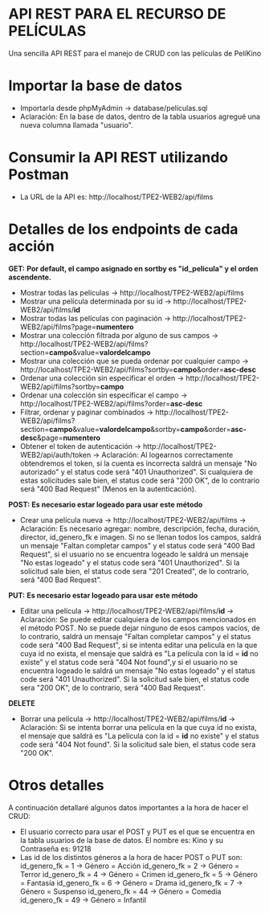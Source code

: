 # API REST PARA EL RECURSO DE PELÍCULAS
Una sencilla API REST para el manejo de CRUD con las películas de PelíKino
# Importar la base de datos
- Importarla desde phpMyAdmin -> database/películas.sql
- Aclaración: En la base de datos, dentro de la tabla usuarios agregué una nueva columna llamada "usuario".
# Consumir la API REST utilizando Postman
- La URL de la API es: http://localhost/TPE2-WEB2/api/films
# Detalles de los endpoints de cada acción
**GET:**
**Por default, el campo asignado en sortby es "id_pelicula" y el orden ascendente.**
- Mostrar todas las películas -> http://localhost/TPE2-WEB2/api/films
- Mostrar una película determinada por su id -> http://localhost/TPE2-WEB2/api/films/**id**
- Mostrar todas las películas con paginación -> http://localhost/TPE2-WEB2/api/films?page=**numentero**
- Mostrar una colección filtrada por alguno de sus campos -> http://localhost/TPE2-WEB2/api/films?section=**campo**&value=**valordelcampo**
- Mostrar una colección que se pueda ordenar por cualquier campo -> http://localhost/TPE2-WEB2/api/films?sortby=**campo**&order=**asc-desc**
- Ordenar una colección sin especificar el orden -> http://localhost/TPE2-WEB2/api/films?sortby=**campo** 
- Ordenar una colección sin especificar el campo -> http://localhost/TPE2-WEB2/api/films?order=**asc-desc**
- Filtrar, ordenar y paginar combinados -> http://localhost/TPE2-WEB2/api/films?section=**campo**&value=**valordelcampo**&sortby=**campo**&order=**asc-desc**&page=**numentero**
- Obtener el token de autenticación -> http://localhost/TPE2-WEB2/api/auth/token -> Aclaración: Al logearnos correctamente obtendremos el token, si la cuenta es incorrecta saldrá un mensaje "No autorizado" y el status code será "401 Unauthorized".
Si cualquiera de estas solicitudes sale bien, el status code será "200 OK", de lo contrario será "400 Bad Request" (Menos en la autenticación).

**POST:**
**Es necesario estar logeado para usar este método**
- Crear una película nueva -> http://localhost/TPE2-WEB2/api/films -> Aclaración: Es necesario agregar: nombre, descripción, fecha, duración, director, id_genero_fk e imagen. Si no se llenan todos los campos, saldrá un mensaje "Faltan completar campos" y el status code será "400 Bad Request", si el usuario no se encuentra logeado le saldrá un mensaje "No estas logeado" y el status code será "401 Unauthorized".
Si la solicitud sale bien, el status code sera "201 Created", de lo contrario, será "400 Bad Request".

**PUT:**
**Es necesario estar logeado para usar este método**
- Editar una película -> http://localhost/TPE2-WEB2/api/films/**id** -> Aclaración: Se puede editar cualquiera de los campos mencionados en el método POST. No se puede dejar ninguno de esos campos vacíos, de lo contrario, saldrá un mensaje "Faltan completar campos" y el status code será "400 Bad Request", si se intenta editar una pelicula en la que cuya id no exista, el mensaje que saldrá es "La película con la id = **id** no existe" y el status code será "404 Not found",y si el usuario no se encuentra logeado le saldrá un mensaje "No estas logeado" y el status code será "401 Unauthorized".
Si la solicitud sale bien, el status code sera "200 OK", de lo contrario, será "400 Bad Request".

**DELETE**
- Borrar una película -> http://localhost/TPE2-WEB2/api/films/**id** -> Aclaración: Si se intenta borrar una película en la que cuya id no exista, el mensaje que saldrá es "La película con la id = **id** no existe" y el status code será "404 Not found".
Si la solicitud sale bien, el status code sera "200 OK".

# Otros detalles
A continuación detallaré algunos datos importantes a la hora de hacer el CRUD:
- El usuario correcto para usar el POST y PUT es el que se encuentra en la tabla usuarios de la base de datos. El nombre es: Kino y su Contraseña es: 91218
- Las id de los distintos géneros a la hora de hacer POST o PUT son:
    id_genero_fk = 1 -> Género = Acción
    id_genero_fk = 2 -> Género = Terror
    id_genero_fk = 4 -> Género = Crimen
    id_genero_fk = 5 -> Género = Fantasía
    id_genero_fk = 6 -> Género = Drama
    id_genero_fk = 7 -> Género = Suspenso
    id_genero_fk = 44 -> Género = Comedia
    id_genero_fk = 49 -> Género = Infantil

